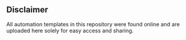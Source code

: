 ## Disclaimer
All automation templates in this repository were found online and are uploaded here solely for easy access and sharing. 
